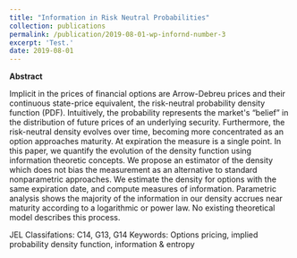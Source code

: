 ```yaml
---
title: "Information in Risk Neutral Probabilities"
collection: publications
permalink: /publication/2019-08-01-wp-infornd-number-3
excerpt: 'Test.'
date: 2019-08-01
---
```


**Abstract**

Implicit in the prices of financial options are Arrow-Debreu prices and their continuous state-price equivalent, the risk-neutral probability density function (PDF). Intuitively, the probability represents the market's “belief” in the distribution of future prices of an underlying security. Furthermore, the risk-neutral density evolves over time, becoming more concentrated as an option approaches maturity. At expiration the measure is a single point. In this paper, we quantify the evolution of the density function using information theoretic concepts. We propose an estimator of the density which does not bias the measurement as an alternative to standard nonparametric approaches. We estimate the density for options with the same expiration date, and compute measures of information. Parametric analysis shows the majority of the information in our density accrues near maturity according to a logarithmic or power law. No existing theoretical model describes this process.

JEL Classifations: C14, G13, G14
Keywords: Options pricing, implied probability density function, information & entropy
